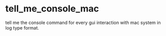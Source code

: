 # tell_me_console_mac
tell me the console command for every gui interaction with mac system in log type format. 
